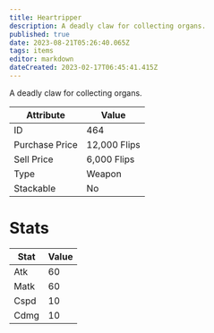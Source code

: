 ```yaml
---
title: Heartripper
description: A deadly claw for collecting organs.
published: true
date: 2023-08-21T05:26:40.065Z
tags: items
editor: markdown
dateCreated: 2023-02-17T06:45:41.415Z
---
```


A deadly claw for collecting organs.

|Attribute|Value|
|-|-|
|ID|464|
|Purchase Price|12,000 Flips|
|Sell Price|6,000 Flips|
|Type|Weapon|
|Stackable|No|

# Stats
|Stat|Value|
|-|-|
|Atk|60|
|Matk|60|
|Cspd|10|
|Cdmg|10|
